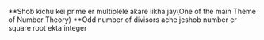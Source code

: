 **Shob kichu kei prime er multiplele akare likha jay(One of the main Theme of Number Theory)
**Odd number of divisors ache jeshob number er square root ekta integer
